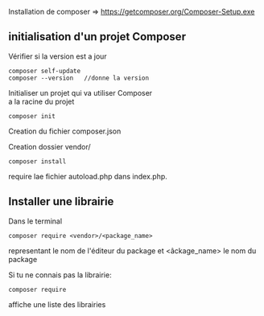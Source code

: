 Installation de composer => https://getcomposer.org/Composer-Setup.exe

## initialisation d'un projet Composer
Vérifier si la version est a jour
```terminal
composer self-update
composer --version   //donne la version
```
Initialiser un projet qui va utiliser Composer  
a la racine du projet
```terminal
composer init
```
Creation du fichier composer.json
  
  
  Creation dossier vendor/
```terminal
composer install
```
require lae fichier autoload.php dans index.php.

## Installer une librairie
Dans le terminal
```terminal
composer require <vendor>/<package_name>
```
<vendor> representant le nom de l'éditeur du package et <âckage_name> le nom du package  
    
Si tu ne connais pas la librairie:
```terminal
composer require
```
affiche une liste des librairies
  
